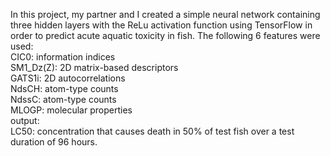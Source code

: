 In this project, my partner and I created a simple neural network containing three hidden layers with the ReLu activation function using TensorFlow in order to predict acute aquatic toxicity in fish. The following 6 features were used:  
CIC0: information indices  
SM1_Dz(Z): 2D matrix-based descriptors  
GATS1i: 2D autocorrelations   
NdsCH: atom-type counts  
NdssC: atom-type counts  
MLOGP: molecular properties  
output:  
LC50: concentration that causes death in 50% of test fish over a test duration of 96 hours.
